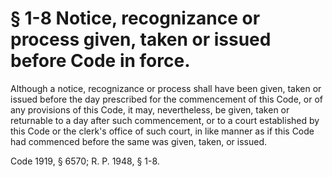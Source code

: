 # § 1-8 Notice, recognizance or process given, taken or issued before Code in force.

<p>Although a notice, recognizance or process shall have been given, taken or issued before the day prescribed for the commencement of this Code, or of any provisions of this Code, it may, nevertheless, be given, taken or returnable to a day after such commencement, or to a court established by this Code or the clerk's office of such court, in like manner as if this Code had commenced before the same was given, taken, or issued.</p><p>Code 1919, § 6570; R. P. 1948, § 1-8.</p>